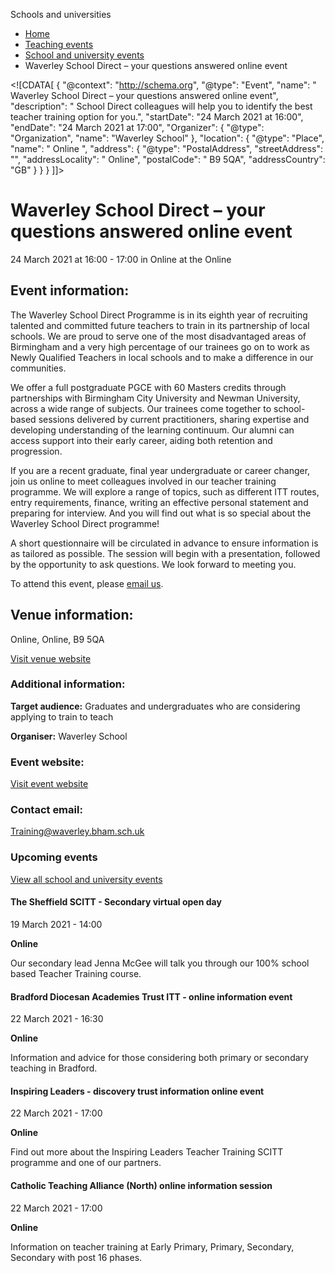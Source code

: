 Schools and universities

*   [Home](/)
*   [Teaching events](/teaching-events)
*   [School and university events](/teaching-events/training-provider-events)
*   Waverley School Direct – your questions answered online event

<!\[CDATA\[ { "@context": "http://schema.org", "@type": "Event", "name": " Waverley School Direct – your questions answered online event", "description": " School Direct colleagues will help you to identify the best teacher training option for you.", "startDate": "24 March 2021 at 16:00", "endDate": "24 March 2021 at 17:00", "Organizer": { "@type": "Organization", "name": "Waverley School" }, "location": { "@type": "Place", "name": " Online ", "address": { "@type": "PostalAddress", "streetAddress": "", "addressLocality": " Online", "postalCode": " B9 5QA", "addressCountry": "GB" } } } \]\]>

Waverley School Direct – your questions answered online event
=============================================================

24 March 2021 at 16:00 - 17:00 in Online at the Online

Event information:
------------------

The Waverley School Direct Programme is in its eighth year of recruiting talented and committed future teachers to train in its partnership of local schools. We are proud to serve one of the most disadvantaged areas of Birmingham and a very high percentage of our trainees go on to work as Newly Qualified Teachers in local schools and to make a difference in our communities.

We offer a full postgraduate PGCE with 60 Masters credits through partnerships with Birmingham City University and Newman University, across a wide range of subjects. Our trainees come together to school-based sessions delivered by current practitioners, sharing expertise and developing understanding of the learning continuum. Our alumni can access support into their early career, aiding both retention and progression.

If you are a recent graduate, final year undergraduate or career changer, join us online to meet colleagues involved in our teacher training programme. We will explore a range of topics, such as different ITT routes, entry requirements, finance, writing an effective personal statement and preparing for interview. And you will find out what is so special about the Waverley School Direct programme!

A short questionnaire will be circulated in advance to ensure information is as tailored as possible. The session will begin with a presentation, followed by the opportunity to ask questions. We look forward to meeting you.

To attend this event, please [email us](mailto:Training@waverley.bham.sch.uk).

Venue information:
------------------

Online, Online, B9 5QA

[Visit venue website](https://www.thewef.org.uk/ "Online")

### Additional information:

**Target audience:** Graduates and undergraduates who are considering applying to train to teach

**Organiser:** Waverley School

### Event website:

[Visit event website](https://www.thewef.org.uk/)

### Contact email:

[Training@waverley.bham.sch.uk](mailto:Training@waverley.bham.sch.uk)

### Upcoming events

[View all school and university events](/teaching-events/training-provider-events)

[](/teaching-events/training-provider-events/210319-the-sheffield-scitt-secondary-virtual-open-day)

#### The Sheffield SCITT - Secondary virtual open day

19 March 2021 - 14:00

**Online**

Our secondary lead Jenna McGee will talk you through our 100% school based Teacher Training course.

[](/teaching-events/training-provider-events/210322-bradford-diocesan-academies-trust-itt-online-information-event)

#### Bradford Diocesan Academies Trust ITT - online information event

22 March 2021 - 16:30

**Online**

Information and advice for those considering both primary or secondary teaching in Bradford.

[](/teaching-events/training-provider-events/210322-inspiring-leaders-discovery-trust-information-online-event)

#### Inspiring Leaders - discovery trust information online event

22 March 2021 - 17:00

**Online**

Find out more about the Inspiring Leaders Teacher Training SCITT programme and one of our partners.

[](/teaching-events/training-provider-events/210322-catholic-teaching-alliance-north-online-information-session)

#### Catholic Teaching Alliance (North) online information session

22 March 2021 - 17:00

**Online**

Information on teacher training at Early Primary, Primary, Secondary, Secondary with post 16 phases.